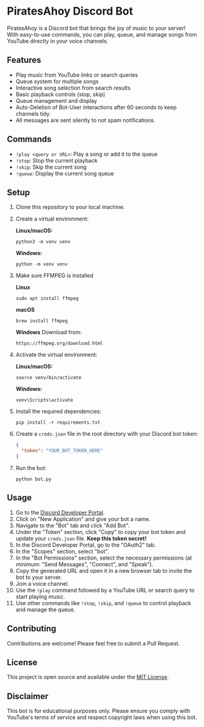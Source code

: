 # PiratesAhoy Discord Bot

PiratesAhoy is a Discord bot that brings the joy of music to your server! With easy-to-use commands, you can play, queue, and manage songs from YouTube directly in your voice channels.

## Features

- Play music from YouTube links or search queries
- Queue system for multiple songs
- Interactive song selection from search results
- Basic playback controls (stop, skip)
- Queue management and display
- Auto-Deletion of Bot-User interactions after 60 seconds to keep channels tidy.
- All messages are sent silently to not spam notifications.

## Commands

- `!play <query or URL>`: Play a song or add it to the queue
- `!stop`: Stop the current playback
- `!skip`: Skip the current song
- `!queue`: Display the current song queue

## Setup

1. Clone this repository to your local machine.

2. Create a virtual environment:

   **Linux/macOS:**
   ```
   python3 -m venv venv
   ```

   **Windows:**
   ```
   python -m venv venv
   ```

3. Make sure FFMPEG is installed

   **Linux**
   ```
   sudo apt install ffmpeg
   ```

   **macOS**
   ```
   brew install ffmpeg
   ```

   **Windows**
   Download from:
   ```
   https://ffmpeg.org/download.html
   ```

4. Activate the virtual environment:

   **Linux/macOS:**
   ```
   source venv/bin/activate
   ```

   **Windows:**
   ```
   venv\Scripts\activate
   ```

5. Install the required dependencies:
   ```
   pip install -r requirements.txt
   ```

6. Create a `creds.json` file in the root directory with your Discord bot token:
   ```json
   {
     "token": "YOUR_BOT_TOKEN_HERE"
   }
   ```

7. Run the bot:
   ```
   python bot.py
   ```

## Usage

1. Go to the [Discord Developer Portal](https://discord.com/developers/applications).
2. Click on "New Application" and give your bot a name.
3. Navigate to the "Bot" tab and click "Add Bot".
4. Under the "Token" section, click "Copy" to copy your bot token and update your `creds.json` file. **Keep this token secret!**
5. In the Discord Developer Portal, go to the "OAuth2" tab.
6. In the "Scopes" section, select "bot".
7. In the "Bot Permissions" section, select the necessary permissions (at minimum: "Send Messages", "Connect", and "Speak").
8. Copy the generated URL and open it in a new browser tab to invite the bot to your server.
9. Join a voice channel.
10. Use the `!play` command followed by a YouTube URL or search query to start playing music.
11. Use other commands like `!stop`, `!skip`, and `!queue` to control playback and manage the queue.

## Contributing

Contributions are welcome! Please feel free to submit a Pull Request.

## License

This project is open source and available under the [MIT License](LICENSE).

## Disclaimer

This bot is for educational purposes only. Please ensure you comply with YouTube's terms of service and respect copyright laws when using this bot.